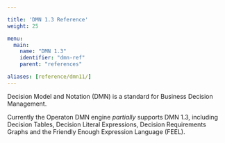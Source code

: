```yaml
---

title: 'DMN 1.3 Reference'
weight: 25

menu:
  main:
    name: "DMN 1.3"
    identifier: "dmn-ref"
    parent: "references"

aliases: [reference/dmn11/]
---
```


Decision Model and Notation (DMN) is a standard for Business Decision Management.

Currently the Operaton DMN engine *partially* supports DMN 1.3, including Decision Tables, Decision Literal Expressions, Decision Requirements Graphs and the Friendly Enough Expression Language (FEEL).
